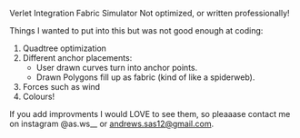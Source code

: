 Verlet Integration Fabric Simulator
Not optimized, or written professionally! 

Things I wanted to put into this but was not good enough at coding:
 1. Quadtree optimization
 2. Different anchor placements:
    - User drawn curves turn into anchor points.
    - Drawn Polygons fill up as fabric (kind of like a spiderweb).
 3. Forces such as wind
 4. Colours!

If you add improvments I would LOVE to see them, so pleaaase contact me on instagram @as.ws__ or andrews.sas12@gmail.com.
